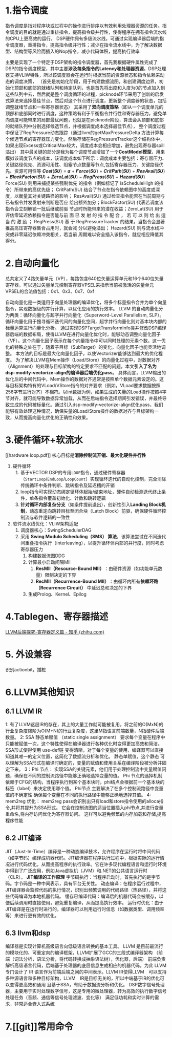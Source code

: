 # 1.指令调度
指令调度是指对程序块或过程中的操作进行排序以有效利用处理器资源的任务。指令调度的目的就是通过重排指令，提高指令级并行性，使得程序在拥有指令流水线的CPU上更高效的运行。 DSP硬件拥有多级流水线，可通过实现编译器后端的指令调度器，重排指令，提高指令级并行性；减少在指令流水线中，为了解决数据型、结构型等风险而插入的Nop指令，减小代码体积，提高执行效率 

主要是实现了一个特定于DSP架构的指令调度器，首先我根据硬件属性完成了DSP的指令调度模型，其中主要**涉及每条指令的Latency和处理器资源**。DSP处理器支持VLIW特性，所以该调度器会在运行时根据当前的资源状态和指令依赖来动态的调度决策， （首先是初始化阶段，用于构建数据流图，和创建调度边界，初始化顶部和底部的就绪队列和待定队列，也是首先将出度和入度为0的节点加入到这些队列中去，然后就是整个调度循环的过程，picknode环节采用了创新的启发式算法来选择最佳节点，然后对这个节点进行调度，更新整个调度器的状态，包括调整就绪节点和一些寄存器状态） 
其采用了**双向调度策略**（即从一个调度单元的顶部和底部同时进行调度，这种策略有利于平衡指令并行性和寄存器压力，避免单向调度可能带来的局部最优问题，也就是在picknode阶段，算法会从顶部和底部的就绪队列中分别选择候选节点，并根据调度成本选择最佳节点）， 整个调度过程中保证了RegPressure动态跟踪（通过llvm的getMaxPressureDelta 方法计算每个候选节点的寄存器压力变化，然后存储在RegPressureTracker这个结构体中，如果出现Excess或CriticalMax较大，调度成本会相应增加，避免出现寄存器spill溢出）
其中最关键的部分是我为每个调度节点增加了一个**CostModel模型**，用来模拟该调度节点的成本，该调度成本如下所示：调度成本主要包括：寄存器压力、关键路径优先、资源可用性、阻塞节点数量等节点,包括寄存器压力、关键路径优先、资源可用性等
𝑪𝒐𝒔𝒕(𝑺𝑼) = 𝜶 + 𝑭𝒐𝒓𝒄𝒆(𝑺𝑼) + 𝑪𝒓𝒊𝒕𝑷𝒂𝒕𝒉(𝑺𝑼) + 𝑹𝒆𝒔𝑨𝒗𝒂𝒊𝒍(𝑺𝑼) + 𝑩𝒍𝒐𝒄𝒌𝑭𝒂𝒄𝒕𝒐𝒓(𝑺𝑼) + 𝒁𝒆𝒓𝒐𝑳𝒂𝒕(𝑺𝑼) − 𝑹𝒆𝒈𝑷𝒓𝒆𝒔𝒔(𝑺𝑼) − 𝑯𝒂𝒛𝒂𝒓𝒅(𝑺𝑼)
Force(SU) 则用来捕捉某些强制优先 的指令（例如标记了 isScheduleHigh 的指令）所带来的高优先级；
CritPath(SU) 结合了节点在指令依赖图中的高度或深度，以衡量其对关键路径的影响； 
ResAvail(SU) 通过检查指令能否在当前周期与已有指令并发发射来判断是否应 给出额外加分；BlockFactor(SU) 代表若调度该指令会立刻解锁一批后继或前驱 节点时所能带来的潜在收益；ZeroLat(SU) 用于评估零延迟依赖指令是否能与前 面 已 发 射 的 指 令 配 合 ， 若 可 以 则 给 出 适 当 的 激 励 ； 
RegPress(SU) 基 于 RegPressureTracker 的结果，当指令会显著推高高压寄存器集合占用时，就会减 分以避免溢出；
Hazard(SU) 则与流水线冲突或非零延迟依赖冲突相关，若当前 周期难以安全插入该指令，就应相应降低其得分。
# 2.自动向量化
总共定义了4路矢量单元（VP），每路包含640位矢量运算单元和16个640位矢量寄存器。可以通过矢量单元控制寄存器VPSEL来指示当前被激活的矢量单元
VPSEL的合法值包括：0x1、0x3、0x7、0xf

自动向量化是一类适用于向量处理器的编译优化，将多个标量指令合并为单个向量指令，实现数据级的并行计算，以优化应用的执行效率。
LLVM 的自动向量化分为两类：循环向量化与超字并行向量化（Superword-Level Parallelism, SLP）。循环向量化用于搜寻循环迭代间的向量化空间，超字并行向量化则对基本块内部的标量运算进行向量化分析。 
通过实现DSPTargetTransformInfo类并修改DSP编译器后端的数据布局，使得LLVM在进行向量化优化时，能够动态调整向量化因子（VF）。这个向量化因子表示在每个向量指令中可以同时处理的元素个数。这一优化的特殊之处在于，随着子目标（SubTarget）的变化，向量化因子也能灵活地调整。
本方法的目标是最大化向量化因子，以使Vectorizer能够达到最大的优化程度。 为了解决LLVM在Mem操作（Load/Store）的向量化过程中，对数据对齐（Alignment）的处理与目标架构的特定要求不匹配的问题，本文**引入了名为dsp-modify-vectorize-align的编译器后端优化pass**。 具体而言，LLVM输出的优化后的中间代码中，Mem操作的数据对齐通常是按照单个数据元素设定的。这与目标架构特有的VLoad/VStore指令的对齐要求（例如，VLoad要求数据按照256字节进行对齐）不相符。以int数据为例，如果生成的矢量的Load操作按照4字节对齐，就可能导致数据异常加载，从而在后端指令选择期间引发错误，并最终导致生成的代码被标量化。通过引入dsp-modify-vectorize-align优化pass，我们能够有效处理这种情况，确保矢量的Load/Store操作的数据对齐与目标架构一致，从而提高向量化优化的正确性和效果。

# 3.硬件循环+软流水
[[hardware loop.pdf]]
核心目标是​**​消除控制流开销、最大化硬件并行性​**
1. 硬件循环
	1. 基于VECTOR DSP的专用`LOOP`指令，通过硬件寄存器（`StartLoop`/`EndLoop`/`LoopCount`）实现循环迭代的自动化控制，完全消除传统循环中条件判断、跳转指令及延迟槽的开销
	2. loop指令可实现动态绑定循环体起始/结束地址，硬件自动检测迭代终止条件，单条指令覆盖初始化、计数和跳转逻辑
	3. **针对循环内部复杂分支**（如条件提前退出），创新性引入​**​Landing Block机制​**​，动态重定向跳转目标至闭合块（Latch Block）前驱，确保硬件循环控制流与软件逻辑的一致性
2. 软件流水线优化：VLIW架构适配​
	1. 调度器核心：SwingSchedulerDAG
	2. 采用 **Swing Modulo Scheduling（SMS） 算法**，该算法尝试在不同迭代间重叠指令执行（interleaving），以提升循环体内部的并行度，同时考虑寄存器压力
		1. 构建数据流图DDG
		2. 计算最小启动间隔MII
			1. **ResMII（Resource-Bound MII）​**​：由硬件资源（如功能单元数量）限制决定的下界
			2. **RecMII（Recurrence-Bound MII）​**​：由循环内所有​**​依赖环路（Recurrence Circuit）​**​ 中延迟总和决定的下界
		3. 生成Prolog、Kernel、Epilog

# 4.Tablegen、寄存器描述
​[LLVM后端探究-寄存器定义篇 - 知乎 (zhihu.com)](https://zhuanlan.zhihu.com/p/652571606)

# 5. 外设兼容
识别actionbit，插桩

# 6.LLVM其他知识
## 6.1 LLVM IR
1: 有了LLVM这层IR的存在，其上的大量工作就可能被复用，将之前的O(MxN)的行业复杂度降阶为O(M+N)的行业复杂度，这里M指语言前端数量，N指硬件后端数量。 
2: SSA 静态单赋值 （static single assignment） 要求每个变量在程序中只能被赋值一次，这个特性使得在编译器进行各种优化时变得更加高效和简洁。 SSA形式使得使用 use-def链 变得清晰，对于每个变量的使用，编译器可以直接知道其唯一的定义位置，这简化了数据流分析和优化。 静态单赋值，这个静态 可以理解为SSA形式在编译时确定的，变量的赋值和使用关系在编译阶段被分析并固定下来。
3：Phi 节点： 实现SSA的关键元素，他们用于处理控制流中变量赋值问题，确保在不同的控制流路径中能够正确地选择变量的值。 Phi 节点的选择机制依赖于CFG的结构，当程序执行到某个基本块时，phi结点会根据前一个基本块的标签（label）来决定使用哪个值。 Phi节点 主要解决了在多个控制流路径中变量值的不确定性 确保每个变量在不同的执行路径中能够正确地选择其值。 
4: mem2reg 优化： mem2reg pass会识别出只有load和store指令使用的alloca指令,并将其提升为SSA形式。 它会在控制流图的适当位置插入phi节点,并进行变量重命名,将内存访问优化为寄存器访问。 这样可以避免频繁的内存加载和存储,提高程序性能
## 6.2 JIT编译
JIT（Just-In-Time）编译是一种动态编译技术，允许程序在运行时将中间代码（如字节码）编译成机器代码。JIT编译器在程序执行过程中，根据实际的运行情况进行代码优化，从而提高程序的执行效率。它在许多现代编程语言和运行时环境中得到了广泛应用，例如Java虚拟机（JVM）和.NET的公共语言运行时（CLR）。 
**JIT编译的工作原理** 
字节码执行：当程序启动时，首先执行的是字节码。字节码是一种中间表示，具有平台无关性。 
动态编译：在程序运行过程中，JIT编译器会监控代码的执行情况，识别出频繁调用的代码路径（热路径），并将这些代码编译为本地机器代码。 
缓存已编译代码：编译后的机器代码会被缓存，以便后续调用时直接使用，避免重复编译，从而提高执行效率。 
运行时优化：由于JIT编译是在运行时进行的，编译器可以利用运行时信息（如数据类型、调用频率等）来进行更有效的优化。
## 6.3 llvm和dsp
编译器是实现计算机高级语言向低级语言转换的基本工具。 LLVM 是目前最流行的模块化的、可重定向的编译框架，LLVM扩展了GCC的三段式编译器架构 （前端（词法分析，语法分析，将代码转换成抽象语法树），优化器，后端） 前端负责解析高级语言代码，后端基于处理器的底层信息生成相应的机器代码，为此 LLVM 专门设计了 IR 语言作为前端后端之间的中间表示。LLVM IR使得LLVM　可以支持多种源语言和多种目标架构，LLVM　IR是目标无关的，所以中端基于IR的优化可以变得更高效和通用 且基于SSA，有助于数据流分析和优化。 
DSP数字信号处理器，主要用于实时处理数字信号，这是专用的微处理器，转为高效的执行数字信号处理任务（音频、通信等信号处理滤波、变化等） 满足低功耗和实时计算的需求，非常适合嵌入式系统
# 7.[[git]]常用命令




